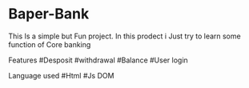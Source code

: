 # Baper-Bank
This Is a simple but Fun project. 
In this prodect i Just try to learn some function of
Core banking

Features 
#Desposit
#withdrawal 
#Balance
#User login

Language used
#Html
#Js DOM

